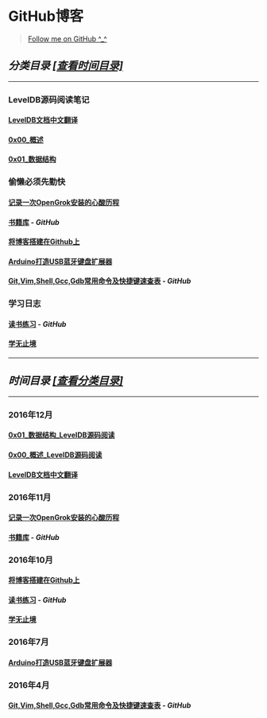 # GitHub博客

> [Follow me on GitHub ^\_^](http://github.com/KevinsBobo/)

<span id="分类目录-查看时间目录"></span>

## *分类目录* [*\[查看时间目录\]*](#时间目录-查看分类目录)

---

### LevelDB源码阅读笔记

#### [LevelDB文档中文翻译](http://kevins.pro/blog/leveldb_chinese_doc/)

#### [0x00\_概述](http://kevins.pro/blog/leveldb_source_00_overview/)

#### [0x01\_数据结构](http://kevins.pro/blog/leveldb_source_01_data_structure/)

### 偷懒必须先勤快

#### [记录一次OpenGrok安装的心酸历程](http://kevins.pro/blog/recording_opengrok_install/)

#### [书籍库](http://github.com/KevinsBobo/books/) - *GitHub*

#### [将博客搭建在Github上](http://kevins.pro/blog/my_blog_come_to_github/)

#### [Arduino打造USB蓝牙键盘扩展器](https://github.com/KevinsBobo/arduino_keyboard)

#### [Git,Vim,Shell,Gcc,Gdb常用命令及快捷键速查表](http://github.com/KevinsBobo/cheat-sheet/) - *GitHub*

### 学习日志

#### [读书练习](http://github.com/KevinsBobo/book_code/) - *GitHub*

#### [学无止境](http://kevins.pro/blog/learning_log/)

---

<span id="时间目录-查看分类目录"></span>

## *时间目录* [*\[查看分类目录\]*](#分类目录-查看时间目录)

---

### 2016年12月

#### [0x01\_数据结构\_LevelDB源码阅读](http://keins.pro/blog/leveldb_source_01_data_structure/)

#### [0x00\_概述\_LevelDB源码阅读](http://keins.pro/blog/leveldb_source_00_overview/)

#### [LevelDB文档中文翻译](http://kevins.pro/blog/leveldb_chinese_doc/)

### 2016年11月

#### [记录一次OpenGrok安装的心酸历程](http://kevins.pro/blog/recording_opengrok_install/)

#### [书籍库](http://github.com/KevinsBobo/books/) - *GitHub*

### 2016年10月

#### [将博客搭建在Github上](http://kevins.pro/blog/my_blog_come_to_github/)

#### [读书练习](http://github.com/KevinsBobo/book_code/) - *GitHub*

#### [学无止境](http://kevins.pro/blog/learning_log/)

### 2016年7月

#### [Arduino打造USB蓝牙键盘扩展器](https://github.com/KevinsBobo/arduino_keyboard)

### 2016年4月

#### [Git,Vim,Shell,Gcc,Gdb常用命令及快捷键速查表](http://github.com/KevinsBobo/cheat-sheet/) - *GitHub*
